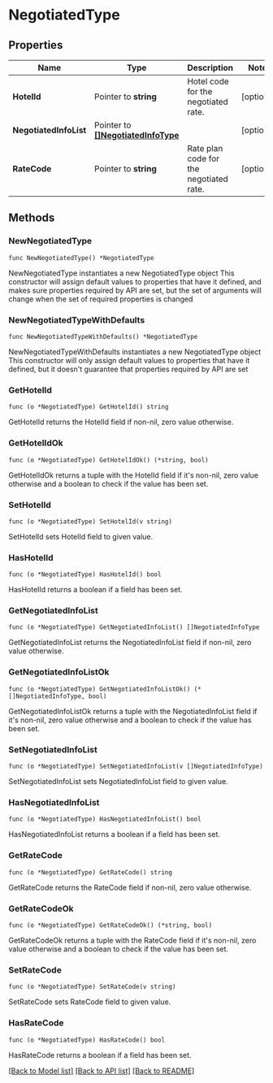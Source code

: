 # NegotiatedType

## Properties

Name | Type | Description | Notes
------------ | ------------- | ------------- | -------------
**HotelId** | Pointer to **string** | Hotel code for the negotiated rate. | [optional] 
**NegotiatedInfoList** | Pointer to [**[]NegotiatedInfoType**](NegotiatedInfoType.md) |  | [optional] 
**RateCode** | Pointer to **string** | Rate plan code for the negotiated rate. | [optional] 

## Methods

### NewNegotiatedType

`func NewNegotiatedType() *NegotiatedType`

NewNegotiatedType instantiates a new NegotiatedType object
This constructor will assign default values to properties that have it defined,
and makes sure properties required by API are set, but the set of arguments
will change when the set of required properties is changed

### NewNegotiatedTypeWithDefaults

`func NewNegotiatedTypeWithDefaults() *NegotiatedType`

NewNegotiatedTypeWithDefaults instantiates a new NegotiatedType object
This constructor will only assign default values to properties that have it defined,
but it doesn't guarantee that properties required by API are set

### GetHotelId

`func (o *NegotiatedType) GetHotelId() string`

GetHotelId returns the HotelId field if non-nil, zero value otherwise.

### GetHotelIdOk

`func (o *NegotiatedType) GetHotelIdOk() (*string, bool)`

GetHotelIdOk returns a tuple with the HotelId field if it's non-nil, zero value otherwise
and a boolean to check if the value has been set.

### SetHotelId

`func (o *NegotiatedType) SetHotelId(v string)`

SetHotelId sets HotelId field to given value.

### HasHotelId

`func (o *NegotiatedType) HasHotelId() bool`

HasHotelId returns a boolean if a field has been set.

### GetNegotiatedInfoList

`func (o *NegotiatedType) GetNegotiatedInfoList() []NegotiatedInfoType`

GetNegotiatedInfoList returns the NegotiatedInfoList field if non-nil, zero value otherwise.

### GetNegotiatedInfoListOk

`func (o *NegotiatedType) GetNegotiatedInfoListOk() (*[]NegotiatedInfoType, bool)`

GetNegotiatedInfoListOk returns a tuple with the NegotiatedInfoList field if it's non-nil, zero value otherwise
and a boolean to check if the value has been set.

### SetNegotiatedInfoList

`func (o *NegotiatedType) SetNegotiatedInfoList(v []NegotiatedInfoType)`

SetNegotiatedInfoList sets NegotiatedInfoList field to given value.

### HasNegotiatedInfoList

`func (o *NegotiatedType) HasNegotiatedInfoList() bool`

HasNegotiatedInfoList returns a boolean if a field has been set.

### GetRateCode

`func (o *NegotiatedType) GetRateCode() string`

GetRateCode returns the RateCode field if non-nil, zero value otherwise.

### GetRateCodeOk

`func (o *NegotiatedType) GetRateCodeOk() (*string, bool)`

GetRateCodeOk returns a tuple with the RateCode field if it's non-nil, zero value otherwise
and a boolean to check if the value has been set.

### SetRateCode

`func (o *NegotiatedType) SetRateCode(v string)`

SetRateCode sets RateCode field to given value.

### HasRateCode

`func (o *NegotiatedType) HasRateCode() bool`

HasRateCode returns a boolean if a field has been set.


[[Back to Model list]](../README.md#documentation-for-models) [[Back to API list]](../README.md#documentation-for-api-endpoints) [[Back to README]](../README.md)


